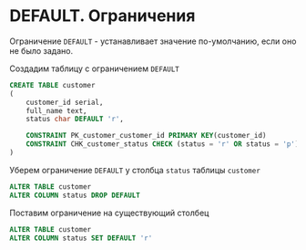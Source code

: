 # DEFAULT. Ограничения

Ограничение `DEFAULT` - устанавливает значение по-умолчанию, если оно не было
задано.

Создадим таблицу с ограничением `DEFAULT`
```sql
CREATE TABLE customer
(
    customer_id serial,
    full_name text,
    status char DEFAULT 'r',

    CONSTRAINT PK_customer_customer_id PRIMARY KEY(customer_id)
    CONSTRAINT CHK_customer_status CHECK (status = 'r' OR status = 'p')
)
```

Уберем ограничение `DEFAULT` у столбца `status` таблицы `customer`
```sql
ALTER TABLE customer
ALTER COLUMN status DROP DEFAULT
```

Поставим ограничение на существующий столбец
```sql
ALTER TABLE customer
ALTER COLUMN status SET DEFAULT 'r'
```


